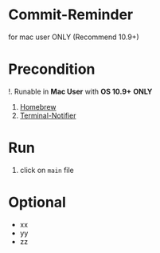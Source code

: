 # Commit-Reminder
for mac user ONLY (Recommend 10.9+)

# Precondition

!. Runable in **Mac User** with **OS 10.9+** **ONLY**
1. [Homebrew](https://github.com/Homebrew/homebrew)
2. [Terminal-Notifier](https://github.com/julienXX/terminal-notifier)

# Run
1. click on `main` file

# Optional
- xx
- yy
- zz
